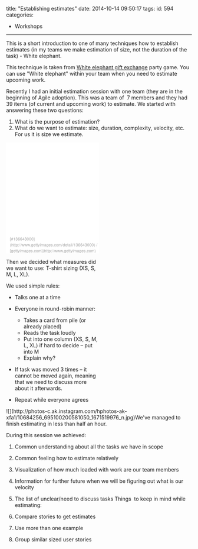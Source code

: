 title: "Establishing estimates"
date: 2014-10-14 09:50:17
tags:
id: 594
categories:
  - Workshops
---

This is a short introduction to one of many techniques how to establish estimates (in my teams we make estimation of size, not the duration of the task) - White elephant.

This technique is taken from [White elephant gift exchange](http://en.wikipedia.org/wiki/White_elephant_gift_exchange) party game. You can use "White elephant" within your team when you need to estimate upcoming work.

Recently I had an initial estimation session with one team (they are in the beginning of Agile adoption). This was a team of  7 members and they had 39 items (of current and upcoming work) to estimate.
We started with answering these two questions:

1.  What is the purpose of estimation?
2.  What do we want to estimate: size, duration, complexity, velocity, etc. For us it is size we estimate.
<div style="display: inline-block; width: 100%;">
<div style="background-color: #fff; display: inline-block; font-family: 'Helvetica Neue',Arial,sans-serif; color: #a7a7a7; font-size: 11px; width: 50%; max-width: 310px;">
<div style="overflow: hidden; position: relative; height: 0; padding: 100.000000% 0 0 0; width: 100%;"><iframe style="display: inline-block; position: absolute; top: 0; left: 0; width: 100%; height: 100%;" src="//embed.gettyimages.com/embed/136643000?et=BzrghlIjTGhWq-xOcqLxhQ&amp;sig=bfcT9ct4gFsUjQSwq4ELKYevFP7qqonSfg7r_YGnvLY=" width="310" height="310" frameborder="0" scrolling="no"></iframe></div>
<div style="padding: 0; margin: 0 0 0 10px; text-align: left;">[#136643000](http://www.gettyimages.com/detail/136643000) / [gettyimages.com](http://www.gettyimages.com)</div>
</div>
<div style="display: inline-block; width: 50%;">

Then we decided what measures did we want to use: T-shirt sizing (XS, S, M, L, XL).

We used simple rules:

*   Talks one at a time
*   Everyone in round-robin manner:

    *   Takes a card from pile (or already placed)
    *   Reads the task loudly
    *   Put into one column (XS, S, M, L, XL) if hard to decide – put into M
    *   Explain why?

*   If task was moved 3 times – it cannot be moved again, meaning that we need to discuss more about it afterwards.
*   Repeat while everyone agrees
</div>
</div>
![](http://photos-c.ak.instagram.com/hphotos-ak-xfa1/10684256_695100200581050_1671519976_n.jpg)We've managed to finish estimating in less than half an hour.

During this session we achieved:

1.  Common understanding about all the tasks we have in scope
2.  Common feeling how to estimate relatively
3.  Visualization of how much loaded with work are our team members
4.  Information for further future when we will be figuring out what is our velocity
5.  The list of unclear/need to discuss tasks
Things  to keep in mind while estimating:

1.  Compare stories to get estimates
2.  Use more than one example
3.  Group similar sized user stories